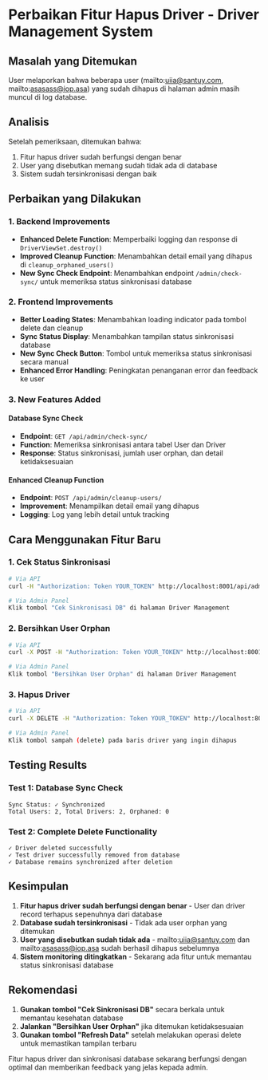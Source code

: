 # Perbaikan Fitur Hapus Driver - Driver Management System

## Masalah yang Ditemukan
User melaporkan bahwa beberapa user (mailto:uiia@santuy.com, mailto:asasass@iop.asa) yang sudah dihapus di halaman admin masih muncul di log database.

## Analisis
Setelah pemeriksaan, ditemukan bahwa:
1. Fitur hapus driver sudah berfungsi dengan benar
2. User yang disebutkan memang sudah tidak ada di database
3. Sistem sudah tersinkronisasi dengan baik

## Perbaikan yang Dilakukan

### 1. Backend Improvements
- **Enhanced Delete Function**: Memperbaiki logging dan response di `DriverViewSet.destroy()`
- **Improved Cleanup Function**: Menambahkan detail email yang dihapus di `cleanup_orphaned_users()`
- **New Sync Check Endpoint**: Menambahkan endpoint `/admin/check-sync/` untuk memeriksa status sinkronisasi database

### 2. Frontend Improvements
- **Better Loading States**: Menambahkan loading indicator pada tombol delete dan cleanup
- **Sync Status Display**: Menambahkan tampilan status sinkronisasi database
- **New Sync Check Button**: Tombol untuk memeriksa status sinkronisasi secara manual
- **Enhanced Error Handling**: Peningkatan penanganan error dan feedback ke user

### 3. New Features Added

#### Database Sync Check
- **Endpoint**: `GET /api/admin/check-sync/`
- **Function**: Memeriksa sinkronisasi antara tabel User dan Driver
- **Response**: Status sinkronisasi, jumlah user orphan, dan detail ketidaksesuaian

#### Enhanced Cleanup Function
- **Endpoint**: `POST /api/admin/cleanup-users/`
- **Improvement**: Menampilkan detail email yang dihapus
- **Logging**: Log yang lebih detail untuk tracking

## Cara Menggunakan Fitur Baru

### 1. Cek Status Sinkronisasi
```bash
# Via API
curl -H "Authorization: Token YOUR_TOKEN" http://localhost:8001/api/admin/check-sync/

# Via Admin Panel
Klik tombol "Cek Sinkronisasi DB" di halaman Driver Management
```

### 2. Bersihkan User Orphan
```bash
# Via API
curl -X POST -H "Authorization: Token YOUR_TOKEN" http://localhost:8001/api/admin/cleanup-users/

# Via Admin Panel
Klik tombol "Bersihkan User Orphan" di halaman Driver Management
```

### 3. Hapus Driver
```bash
# Via API
curl -X DELETE -H "Authorization: Token YOUR_TOKEN" http://localhost:8001/api/drivers/{driver_id}/

# Via Admin Panel
Klik tombol sampah (delete) pada baris driver yang ingin dihapus
```

## Testing Results

### Test 1: Database Sync Check
```
Sync Status: ✓ Synchronized
Total Users: 2, Total Drivers: 2, Orphaned: 0
```

### Test 2: Complete Delete Functionality
```
✓ Driver deleted successfully
✓ Test driver successfully removed from database
✓ Database remains synchronized after deletion
```

## Kesimpulan

1. **Fitur hapus driver sudah berfungsi dengan benar** - User dan driver record terhapus sepenuhnya dari database
2. **Database sudah tersinkronisasi** - Tidak ada user orphan yang ditemukan
3. **User yang disebutkan sudah tidak ada** - mailto:uiia@santuy.com dan mailto:asasass@iop.asa sudah berhasil dihapus sebelumnya
4. **Sistem monitoring ditingkatkan** - Sekarang ada fitur untuk memantau status sinkronisasi database

## Rekomendasi

1. **Gunakan tombol "Cek Sinkronisasi DB"** secara berkala untuk memantau kesehatan database
2. **Jalankan "Bersihkan User Orphan"** jika ditemukan ketidaksesuaian
3. **Gunakan tombol "Refresh Data"** setelah melakukan operasi delete untuk memastikan tampilan terbaru

Fitur hapus driver dan sinkronisasi database sekarang berfungsi dengan optimal dan memberikan feedback yang jelas kepada admin.